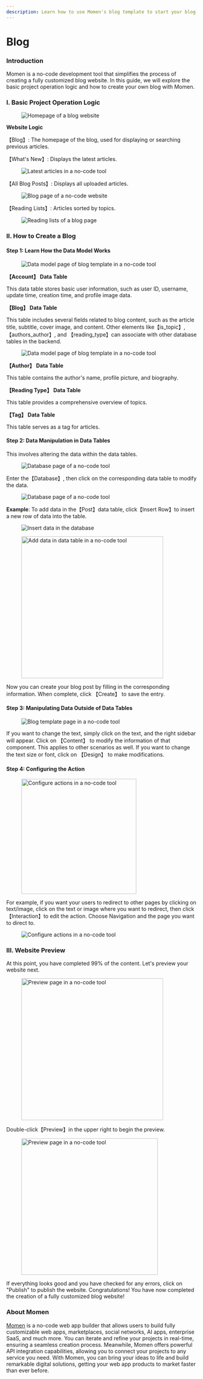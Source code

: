 ```yaml
---
description: Learn how to use Momen's blog template to start your blog in this guide.
---
```


# Blog

### Introduction

Momen is a no-code development tool that simplifies the process of creating a fully customized blog website. In this guide, we will explore the basic project operation logic and how to create your own blog with Momen.

### I. Basic Project Operation Logic

<figure><img src="../.gitbook/assets/1 (40).png" alt="Homepage of a blog website"><figcaption></figcaption></figure>

**Website Logic**

【Blog】: The homepage of the blog, used for displaying or searching previous articles.&#x20;

【What's New】: Displays the latest articles.

<figure><img src="../.gitbook/assets/2 (34).png" alt="Latest articles in a no-code tool"><figcaption></figcaption></figure>

【All Blog Posts】: Displays all uploaded articles.

<figure><img src="../.gitbook/assets/3 (27).png" alt="Blog page of a no-code website"><figcaption></figcaption></figure>

【Reading Lists】: Articles sorted by topics.

<figure><img src="../.gitbook/assets/4 (23).png" alt="Reading lists of a blog page"><figcaption></figcaption></figure>

### II. How to Create a Blog

#### Step 1: Learn How the Data Model Works

<figure><img src="../.gitbook/assets/5 (18).png" alt="Data model page of blog template in a no-code tool"><figcaption></figcaption></figure>

**【Account】 Data Table**

This data table stores basic user information, such as user ID, username, update time, creation time, and profile image data.

**【Blog】 Data Table**

This table includes several fields related to blog content, such as the article title, subtitle, cover image, and content. Other elements like【is_topic】, 【authors_author】, and 【reading_type】can associate with other database tables in the backend.

<figure><img src="../.gitbook/assets/6 (17).png" alt="Data model page of blog template in a no-code tool"><figcaption></figcaption></figure>

**【Author】 Data Table**

This table contains the author's name, profile picture, and biography.&#x20;

**【Reading Type】 Data Table**

This table provides a comprehensive overview of topics.&#x20;

**【Tag】 Data Table**

This table serves as a tag for articles.

#### Step 2: Data Manipulation in Data Tables

This involves altering the data within the data tables.

<figure><img src="../.gitbook/assets/7 (13).png" alt="Database page of a no-code tool"><figcaption></figcaption></figure>

Enter the【Database】, then click on the corresponding data table to modify the data.

<figure><img src="../.gitbook/assets/8 (12).png" alt="Database page of a no-code tool"><figcaption></figcaption></figure>

**Example**: To add data in the【Post】data table, click【Insert Row】to insert a new row of data into the table.

<figure><img src="../.gitbook/assets/9 (11).png" alt="Insert data in the database"><figcaption></figcaption></figure>

<figure><img src="../.gitbook/assets/10 (10).png" alt="Add data in data table in a no-code tool" width="375"><figcaption></figcaption></figure>

Now you can create your blog post by filling in the corresponding information. When complete, click 【Create】 to save the entry.

#### Step 3: Manipulating Data Outside of Data Tables

<figure><img src="../.gitbook/assets/11 (9).png" alt="Blog template page in a no-code tool"><figcaption></figcaption></figure>

If you want to change the text, simply click on the text, and the right sidebar will appear. Click on 【Content】 to modify the information of that component. This applies to other scenarios as well. If you want to change the text size or font, click on 【Design】 to make modifications.

#### Step 4: Configuring the Action

<figure><img src="../.gitbook/assets/13 (8).png" alt="Configure actions in a no-code tool" width="304"><figcaption></figcaption></figure>

For example, if you want your users to redirect to other pages by clicking on text/image, click on the text or image where you want to redirect, then click【Interaction】to edit the action. Choose Navigation and the page you want to direct to.&#x20;

<figure><img src="../.gitbook/assets/14 (4).png" alt="Configure actions in a no-code tool"><figcaption></figcaption></figure>

### III. Website Preview

At this point, you have completed 99% of the content. Let's preview your website next.

<figure><img src="../.gitbook/assets/12 (13).png" alt="Preview page in a no-code tool" width="375"><figcaption></figcaption></figure>

Double-click【Preview】in the upper right to begin the preview.

<figure><img src="../.gitbook/assets/13 (14).png" alt="Preview page in a no-code tool" width="361"><figcaption></figcaption></figure>

If everything looks good and you have checked for any errors, click on "Publish" to publish the website. Congratulations! You have now completed the creation of a fully customized blog website!

### About Momen

[Momen](https://momen.app/?channel=blog-about) is a no-code web app builder that allows users to build fully customizable web apps, marketplaces, social networks, AI apps, enterprise SaaS, and much more. You can iterate and refine your projects in real-time, ensuring a seamless creation process. Meanwhile, Momen offers powerful API integration capabilities, allowing you to connect your projects to any service you need. With Momen, you can bring your ideas to life and build remarkable digital solutions, getting your web app products to market faster than ever before.
